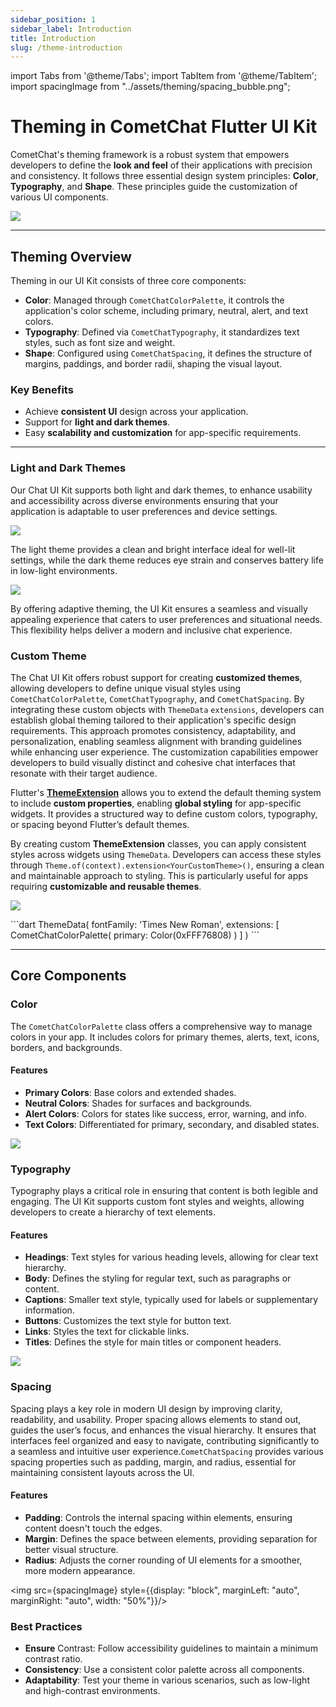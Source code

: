 ```yaml
---
sidebar_position: 1
sidebar_label: Introduction
title: Introduction
slug: /theme-introduction
---
```


import Tabs from '@theme/Tabs';
import TabItem from '@theme/TabItem';
import spacingImage from "../assets/theming/spacing_bubble.png";

# Theming in CometChat Flutter UI Kit

CometChat's theming framework is a robust system that empowers developers to define the **look and feel** of their applications with precision and consistency. It follows three essential design system principles: **Color**, **Typography**, and **Shape**. These principles guide the customization of various UI components.

![](../assets/overview.png)

---

## Theming Overview

Theming in our UI Kit consists of three core components:

- **Color**: Managed through `CometChatColorPalette`, it controls the application's color scheme, including primary, neutral, alert, and text colors.
- **Typography**: Defined via `CometChatTypography`, it standardizes text styles, such as font size and weight.
- **Shape**: Configured using `CometChatSpacing`, it defines the structure of margins, paddings, and border radii, shaping the visual layout.

### Key Benefits
- Achieve **consistent UI** design across your application.
- Support for **light and dark themes**.
- Easy **scalability and customization** for app-specific requirements.

---

### Light and Dark Themes

Our Chat UI Kit supports both light and dark themes, to enhance usability and accessibility across diverse environments ensuring that your application is adaptable to user preferences and device settings. 

![](../assets/theming_light.png)

The light theme provides a clean and bright interface ideal for well-lit settings, while the dark theme reduces eye strain and conserves battery life in low-light environments. 

![](../assets/theming_dark.png)

By offering adaptive theming, the UI Kit ensures a seamless and visually appealing experience that caters to user preferences and situational needs. This flexibility helps deliver a modern and inclusive chat experience.

### Custom Theme

The Chat UI Kit offers robust support for creating **customized themes**, allowing developers to define unique visual styles using `CometChatColorPalette`, `CometChatTypography`, and `CometChatSpacing`. By integrating these custom objects with `ThemeData` `extensions`, developers can establish global theming tailored to their application's specific design requirements. This approach promotes consistency, adaptability, and personalization, enabling seamless alignment with branding guidelines while enhancing user experience. The customization capabilities empower developers to build visually distinct and cohesive chat interfaces that resonate with their target audience.

Flutter's [**ThemeExtension**](https://api.flutter.dev/flutter/material/ThemeExtension-class.html) allows you to extend the default theming system to include **custom properties**, enabling **global styling** for app-specific widgets. It provides a structured way to define custom colors, typography, or spacing beyond Flutter’s default themes.  

By creating custom **ThemeExtension** classes, you can apply consistent styles across widgets using `ThemeData`. Developers can access these styles through `Theme.of(context).extension<YourCustomTheme>()`, ensuring a clean and maintainable approach to styling. This is particularly useful for apps requiring **customizable and reusable themes**.


![](../assets/theming_light_custom.png)

<Tabs>
<TabItem value="Dart" label="Dart">
```dart
ThemeData(
    fontFamily: 'Times New Roman',
    extensions: [
         CometChatColorPalette(
              primary: Color(0xFFF76808)
        )
    ]
)
```

</TabItem>

</Tabs>


---

## Core Components

### **Color**

The `CometChatColorPalette` class offers a comprehensive way to manage colors in your app. It includes colors for primary themes, alerts, text, icons, borders, and backgrounds.

#### Features
- **Primary Colors**: Base colors and extended shades.
- **Neutral Colors**: Shades for surfaces and backgrounds.
- **Alert Colors**: Colors for states like success, error, warning, and info.
- **Text Colors**: Differentiated for primary, secondary, and disabled states.

![](../assets/theming/color_palette.png)


### **Typography**
Typography plays a critical role in ensuring that content is both legible and engaging. The UI Kit supports custom font styles and weights, allowing developers to create a hierarchy of text elements.

#### Features
- **Headings**: Text styles for various heading levels, allowing for clear text hierarchy.
- **Body**: Defines the styling for regular text, such as paragraphs or content.
- **Captions**: Smaller text style, typically used for labels or supplementary information.
- **Buttons**: Customizes the text style for button text.
- **Links**: Styles the text for clickable links.
- **Titles**: Defines the style for main titles or component headers.


![](../assets/typography.png)

### **Spacing**

Spacing plays a key role in modern UI design by improving clarity, readability, and usability. Proper spacing allows elements to stand out, guides the user’s focus, and enhances the visual hierarchy. It ensures that interfaces feel organized and easy to navigate, contributing significantly to a seamless and intuitive user experience.`CometChatSpacing` provides various spacing properties such as padding, margin, and radius, essential for maintaining consistent layouts across the UI. 

#### Features
- **Padding**: Controls the internal spacing within elements, ensuring content doesn't touch the edges.
- **Margin**: Defines the space between elements, providing separation for better visual structure.
- **Radius**: Adjusts the corner rounding of UI elements for a smoother, more modern appearance.

<img src={spacingImage} style={{display: "block", marginLeft: "auto", marginRight: "auto", width: "50%"}}/>

### Best Practices
- **Ensure** Contrast: Follow accessibility guidelines to maintain a minimum contrast ratio.
- **Consistency**: Use a consistent color palette across all components.
- **Adaptability**: Test your theme in various scenarios, such as low-light and high-contrast environments.
